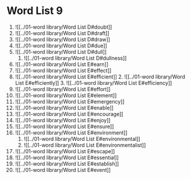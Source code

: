 # Word List 9

1. ![[../01-word library/Word List D#doubt]]
2. ![[../01-word library/Word List D#draft]]
3. ![[../01-word library/Word List D#draw]]
4. ![[../01-word library/Word List D#due]]
5. ![[../01-word library/Word List D#dull]]
	1. ![[../01-word library/Word List D#dullness]]
6. ![[../01-word library/Word List E#earn]]
7. ![[../01-word library/Word List E#effect]]
8. ![[../01-word library/Word List E#efficient]]
	2. ![[../01-word library/Word List E#efficiently]]
	3. ![[../01-word library/Word List E#efficiency]]
9. ![[../01-word library/Word List E#effort]]
10. ![[../01-word library/Word List E#element]]
11. ![[../01-word library/Word List E#emergency]]
12. ![[../01-word library/Word List E#enable]]
13. ![[../01-word library/Word List E#encourage]]
14. ![[../01-word library/Word List E#enjoy]]
15. ![[../01-word library/Word List E#ensure]]
16. ![[../01-word library/Word List E#environment]]
	1. ![[../01-word library/Word List E#environmental]]
	2. ![[../01-word library/Word List E#environmentalist]]
17. ![[../01-word library/Word List E#escape]]
18. ![[../01-word library/Word List E#essential]]
19. ![[../01-word library/Word List E#establish]]
20. ![[../01-word library/Word List E#event]]
